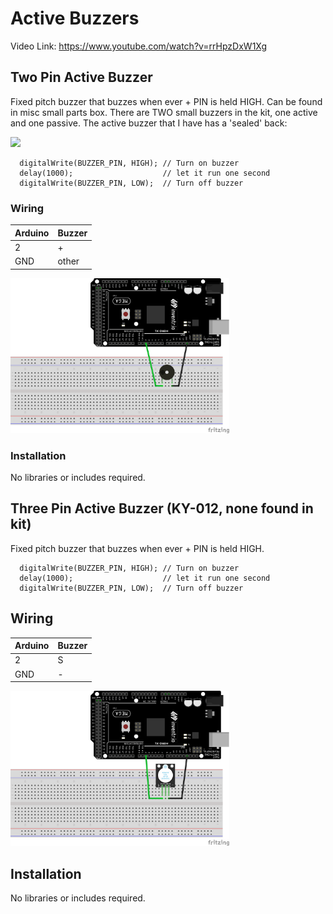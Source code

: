 # Active Buzzers

Video Link: https://www.youtube.com/watch?v=rrHpzDxW1Xg

## Two Pin Active Buzzer

Fixed pitch buzzer that buzzes when ever + PIN is held HIGH.  Can be found in misc small parts box.  There are TWO small buzzers in the kit, one active and one passive.  The active buzzer that I have has a 'sealed' back:

<img src="https://user-images.githubusercontent.com/15940/207704594-68e639e8-d183-408e-a649-8fd3ede81f99.jpeg" width="200">

```
  digitalWrite(BUZZER_PIN, HIGH); // Turn on buzzer
  delay(1000);                    // let it run one second
  digitalWrite(BUZZER_PIN, LOW);  // Turn off buzzer
```

### Wiring
| Arduino | Buzzer |
| --- | --- |
| 2 | + |
| GND | other |

<img src="2PinActiveBuzzer.png" width="350">

### Installation
No libraries or includes required.

## Three Pin Active Buzzer (KY-012, none found in kit)

Fixed pitch buzzer that buzzes when ever + PIN is held HIGH.
```
  digitalWrite(BUZZER_PIN, HIGH); // Turn on buzzer
  delay(1000);                    // let it run one second
  digitalWrite(BUZZER_PIN, LOW);  // Turn off buzzer
```
## Wiring
| Arduino | Buzzer |
| --- | --- |
| 2 | S |
| GND | - |

<img src="3PinActiveBuzzer.png" width="350">

## Installation
No libraries or includes required.
